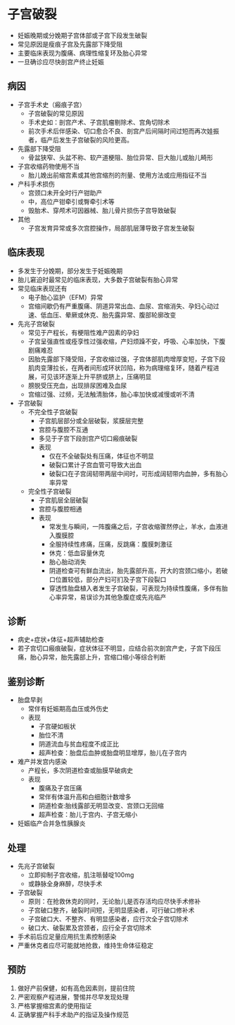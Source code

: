 # 子宫破裂
- 妊娠晚期或分娩期子宫体部或子宫下段发生破裂
- 常见原因是瘦痕子宫及先露部下降受阻
- 主要临床表现为腹痛、病理性缩复环及胎心异常
- 一旦确诊应尽快剖宫产终止妊娠
## 病因
- 子宫手术史（瘢痕子宫）
  - 子宫破裂的常见原因
  - 手术史如：剖宫产术、子宫肌瘤剔除术、宫角切除术
  - 前次手术后伴感染、切口愈合不良、剖宫产后间隔时间过短而再次娃振者，临产后发生子宫破裂的风险更高。
- 先露部下降受阻
  - 骨盆狭窄、头盆不称、软产道梗阻、胎位异常、巨大胎儿或胎儿畸形
- 子宫收缩药物使用不当
  - 胎儿娩出前缩宫素或其他宫缩剂的剂量、使用方法或应用指征不当
- 产科手术损伤
  - 宫颈口未开全时行产钳助产
  - 中，高位产钳牵引或臀牵引术等
  - 毁胎术、穿颅术可因器械、胎儿骨片损伤子宫导致破裂
- 其他
  - 子宫发育异常或多次宫腔操作，局部肌层薄导致子宫发生破裂
## 临床表现

- 多发生于分娩期，部分发生于妊娠晚期
- 胎儿窘迫时最常见的临床表现，大多数子宫破裂有胎心异常
- 常见临床表现还有
  - 电子胎心监护（EFM）异常
  - 宫缩间歇仍有严重腹痛、阴道异常出血、血尿、宫缩消失、孕妇心动过速、低血压、晕厥或休克、胎先露异常、腹部轮廓改变
- 先兆子宫破裂
  - 常见于产程长，有梗阻性难产因素的孕妇
  - 子宫呈强直性或痊孪性过强收缩，产妇烦躁不安，呼吸、心率加快，下腹剧痛难忍 
  - 因胎先露部下降受阻，子宫收缩过强，子宫体部肌肉增厚变短，子宫下段肌肉变薄拉长，在两者间形成环状凹陷，称为病理缩复环，随着产程进展，可见该环逐渐上升平脐或脐上，压痛明显
  - 膀脱受压充血，出现排尿困难及血尿
  - 宫缩过强、过频，无法触清胎体，胎心率加快或减慢或听不清
- 子宫破裂
  - 不完全性子宫破裂
    - 子宫肌层部分或全层破裂，浆膜层完整
    - 宫腔与腹腔不互通
    - 多见于子宫下段剖宫产切口瘢痕破裂
    - 表现
      - 仅在不全破裂处有压痛，体征也不明显
      - 破裂口累计子宫血管可导致大出血
      - 破裂口在子宫阔韧带两层中间时，可形成阔韧带内血肿，多有胎心率异常
  - 完全性子宫破裂
    - 子宫肌层全层破裂
    - 宫腔与腹腔相通
    - 表现
      - 常发生与瞬间，一阵腹痛之后，子宫收缩骤然停止，羊水，血液进入腹膜腔
      - 全服持续性疼痛，压痛，反跳痛：腹膜刺激征
      - 休克：低血容量休克
      - 胎心胎动消失
      - 阴道检查可有鲜血流出，胎先露部升高，开大的宫颈口缩小，若破口位置较低，部分产妇可扪及子宫下段裂口
      - 穿透性胎盘植入者发生子宫破裂，可表现为持续性腹痛，多伴有胎心率异常，易误诊为其他急腹症或先兆临产

## 诊断
- 病史+症状+体征+超声辅助检查
- 若子宫切口瘢痕破裂，症状体征不明显，应结合前次剖宫产史，子宫下段压痛，胎心异常，胎先露部上升，宫缩口缩小等综合判断

## 鉴别诊断
- 胎盘早剥
  - 常伴有妊娠期高血压或外伤史
  - 表现
    - 子宫硬如板状
    - 胎位不清
    - 阴道流血与贫血程度不成正比
    - 超声检查：胎盘后血肿或胎盘明显增厚，胎儿在子宫内
- 难产并发宫内感染
  - 产程长，多次阴道检查或胎膜早破病史
  - 表现
    - 腹痛及子宫压痛
    - 常伴有体温升高和白细胞计数增多
    - 阴道检查:胎线露部无明显改变、宫颈口无回缩
    - 超声检查：胎儿于宫内、子宫无缩小
- 妊娠临产合并急性胰腺炎

## 处理
- 先兆子宫破裂
  - 立即抑制子宫收缩，肌注哌替啶100mg
  - 或静脉全身麻醉，尽快手术
- 子宫破裂
  - 原则：在抢救休克的同时，无论胎儿是否存活均应尽快手术修补
  - 子宫破口整齐，破裂时间短，无明显感染者，可行破口修补术
  - 子宫破口大、不整齐、有明显感染者，应行次全子宫切除术
  - 破口大、破裂累及宫颈者，应行全子宫切除术
- 手术前后应足量应用抗生素控制感染
- 严重休克者应尽可能就地抢救，维持生命体征稳定

## 预防
1. 做好产前保健，如有高危因素则，提前住院
2. 严密观察产程进展，警惕并尽早发现处理
3. 严格掌握缩宫素的使用指证
4. 正确掌握产科手术助产的指证及操作规范



